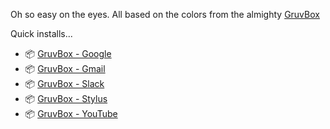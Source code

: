 Oh so easy on the eyes. All based on the colors from the almighty [GruvBox](https://github.com/morhetz/gruvbox)

Quick installs...

* 📦 [GruvBox - Google](https://raw.githubusercontent.com/Xedecimal/userstyles/master/gruvbox-google.user.styl)
* 📦 [GruvBox - Gmail](https://raw.githubusercontent.com/Xedecimal/userstyles/master/gruvbox-gmail.user.styl)
* 📦 [GruvBox - Slack](https://raw.githubusercontent.com/Xedecimal/userstyles/master/gruvbox-slack.user.styl)
* 📦 [GruvBox - Stylus](https://raw.githubusercontent.com/Xedecimal/userstyles/master/gruvbox-stylus.user.styl)
* 📦 [GruvBox - YouTube](https://raw.githubusercontent.com/Xedecimal/userstyles/master/gruvbox-youtube.user.styl)
